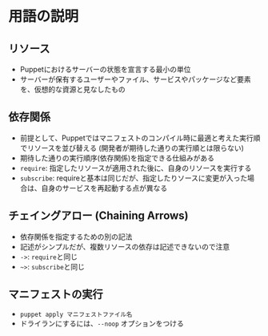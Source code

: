 # 用語の説明

## リソース
* Puppetにおけるサーバーの状態を宣言する最小の単位
* サーバーが保有するユーザーやファイル、サービスやパッケージなど要素を、仮想的な資源と見なしたもの

## 依存関係
* 前提として、Puppetではマニフェストのコンパイル時に最適と考えた実行順でリソースを並び替える (開発者が期待した通りの実行順とは限らない)
* 期待した通りの実行順序(依存関係)を指定できる仕組みがある
* `require`: 指定したリソースが適用された後に、自身のリソースを実行する
* `subscribe`: requireと基本は同じだが、指定したりソースに変更が入った場合は、自身のサービスを再起動する点が異なる

## チェイングアロー (Chaining Arrows)
* 依存関係を指定するための別の記法
* 記述がシンプルだが、複数リソースの依存は記述できないので注意
* `->`: `require`と同じ
* `~>`: `subscribe`と同じ

## マニフェストの実行
* `puppet apply マニフェストファイル名` 
* ドライランにするには、`--noop` オプションをつける




